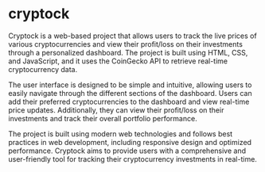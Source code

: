 # cryptock
 
Cryptock is a web-based project that allows users to track the live prices of various cryptocurrencies and view their profit/loss on their investments through a personalized dashboard. The project is built using HTML, CSS, and JavaScript, and it uses the CoinGecko API to retrieve real-time cryptocurrency data.

The user interface is designed to be simple and intuitive, allowing users to easily navigate through the different sections of the dashboard. Users can add their preferred cryptocurrencies to the dashboard and view real-time price updates. Additionally, they can view their profit/loss on their investments and track their overall portfolio performance.

The project is built using modern web technologies and follows best practices in web development, including responsive design and optimized performance. Cryptock aims to provide users with a comprehensive and user-friendly tool for tracking their cryptocurrency investments in real-time.
